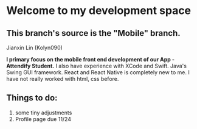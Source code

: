 # Welcome to my development space
## This branch's source is the "Mobile" branch.
Jianxin Lin (Kolyn090)

**I primary focus on the mobile front end development
of our App - Attendify Student.**
I also have experience with XCode and Swift. Java's Swing GUI framework.
React and React Native is completely new to me. I have not really worked with 
html, css before.

## Things to do:
1. some tiny adjustments
2. Profile page due 11/24
